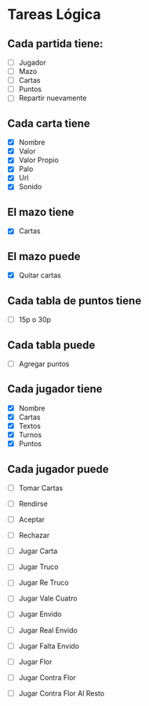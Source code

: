# Tareas Lógica

## Cada partida tiene: 

- [ ] Jugador
- [ ] Mazo
- [ ] Cartas
- [ ] Puntos
- [ ] Repartir nuevamente

## Cada carta tiene

- [x] Nombre
- [x] Valor
- [x] Valor Propio
- [x] Palo
- [x] Url
- [x] Sonido

## El mazo tiene 

- [x] Cartas

## El mazo puede

- [x] Quitar cartas

## Cada tabla de puntos tiene

- [ ] 15p o 30p

## Cada tabla puede 

- [ ] Agregar puntos

## Cada jugador tiene

- [x] Nombre 
- [x] Cartas
- [x] Textos
- [x] Turnos
- [x] Puntos

## Cada jugador puede

- [ ] Tomar Cartas
- [ ] Rendirse
- [ ] Aceptar
- [ ] Rechazar
- [ ] Jugar Carta
- [ ] Jugar Truco
- [ ] Jugar Re Truco
- [ ] Jugar Vale Cuatro
- [ ] Jugar Envido
- [ ] Jugar Real Envido
- [ ] Jugar Falta Envido
- [ ] Jugar Flor
- [ ] Jugar Contra Flor
- [ ] Jugar Contra Flor Al Resto

